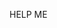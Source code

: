 HELP ME
<!---
Saveahorserideacowboy/Saveahorserideacowboy is a ✨ special ✨ repository because its `README.md` (this file) appears on your GitHub profile.
You can click the Preview link to take a look at your changes.
--->
